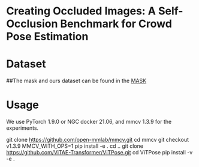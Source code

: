# Creating Occluded Images: A Self-Occlusion Benchmark for Crowd Pose Estimation
# Dataset
##The mask and ours dataset can be found in the [MASK](https://pan.baidu.com/s/1gUI77VdSAC-L8ssSkPmc4Q )
# Usage
We use PyTorch 1.9.0 or NGC docker 21.06, and mmcv 1.3.9 for the experiments.

git clone https://github.com/open-mmlab/mmcv.git
cd mmcv
git checkout v1.3.9
MMCV_WITH_OPS=1 pip install -e .
cd ..
git clone https://github.com/ViTAE-Transformer/ViTPose.git
cd ViTPose
pip install -v -e .
